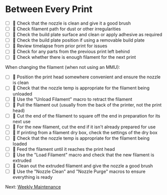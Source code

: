 # Between Every Print

- [ ] 🙂 Check that the nozzle is clean and give it a good brush
- [ ] 🙂 Check filament path for dust or other irregularities
- [ ] 🙂 Check the build plate surface and clean or apply adhesive as required
- [ ] 🙂 Check the build plate position if using a removable build plate
- [ ] 🙂 Review timelapse from prior print for issues
- [ ] 🙂 Check for any parts from the previous print left behind
- [ ] 🙂 Check whether there is enough filament for the next print

When changing the filament (when not using an MMU): 

- [ ] 🙂 Position the print head somewhere convenient and ensure the nozzle is clean
- [ ] 🙂 Check that the nozzle temp is appropriate for the filament being unloaded
- [ ] 🙂 Use the "Unload Filament" macro to retract the filament
- [ ] 🙂 Pull the filament out (usually from the back of the printer, not the print head)
- [ ] 🙂 Cut the end of the filament to square off the end in preparation for its next use
- [ ] 🙂 For the new filament, cut the end if it isn't already prepared for use
- [ ] 🙂 If printing from a filament dry box, check the settings of the dry box
- [ ] 🙂 Check that the nozzle temp is appropriate for the filament being loaded
- [ ] 🙂 Feed the filament until it reaches the print head
- [ ] 🙂 Use the "Load Filament" macro and check that the new filament is extruded
- [ ] 🙂 Clean out the extruded filament and give the nozzle a good brush
- [ ] 🙂 Use the "Nozzle Clean" and "Nozzle Purge" macros to ensure everything is ready

Next: [Weekly Maintenance](https://github.com/500Foods/WelcomeToTroodon/blob/main/docs/level_m/weekly.md)

